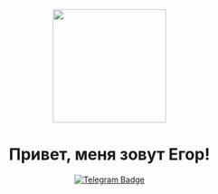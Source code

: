 <div id="header" align="center">
  <img src="https://media.giphy.com/media/v1.Y2lkPTc5MGI3NjExYWZ4ZGlsb2Jwd3F3c25yYzFucTRwamlmOThuMWQ0NWdzNnFodGJpcCZlcD12MV9pbnRlcm5hbF9naWZfYnlfaWQmY3Q9cw/zbMRZx113HKBkeCwrm/giphy.gif" width="200"/>
<h1>Привет, меня зовут Егор!</h1>
  <div id="badges">
  <a href="[your-twitter-URL](https://t.me/otamanishe)">
    <img src="https://img.shields.io/badge/Telegram-blue?style=for-the-badge&logo=telegram&logoColor=white" alt="Telegram Badge"/>
  </a>
</div>
  <img src="https://komarev.com/ghpvc/?username=otamanev&style=flat-square&color=blue" alt=""/>
</div>
